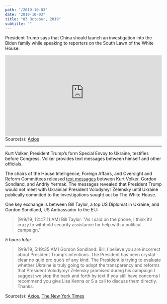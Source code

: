 ```yaml
---
path: "/2019-10-03"
date: "2019-10-03"
title: "03 October, 2019"
subtitle: ""
---
```


President Trump says that China should launch an investigation into the Biden family while speaking to reporters on the South Lawn of the White House.

<iframe width="100%" height="260px" src="https://www.youtube-nocookie.com/embed/h1Q67tAUiMg" frameborder="0" allow="accelerometer; autoplay; encrypted-media; gyroscope; picture-in-picture" allowfullscreen></iframe>

<span class="sources">
Source(s): <a href="https://www.axios.com/trump-china-investigate-joe-biden-f7d034bf-91ea-4ede-a879-6b86c36e719a.html" target="_blank" rel="noopener noreferrer">Axios</a>
</span>

---

Kurt Volker, President Trump’s form Special Envoy to Ukraine, testifies before Congress. Volker provides text messages between himself and other officials.

The chairs of the House Intelligence, Foreign Affairs, and Oversight and Reform Committees released <a href="https://foreignaffairs.house.gov/_cache/files/a/4/a4a91fab-99cd-4eb9-9c6c-ec1c586494b9/621801458E982E9903839ABC7404A917.chairmen-letter-on-state-departmnent-texts-10-03-19.pdf" target="_blank" rel="noopener noreferrer">text messages</a> between Kurt Volker, Gordon Sondland, and Andriy Yermak. The messages revealed that President Trump would not meet with Ukrainian President Volodymyr Zelensky until Ukraine publically commited to the investigations sought out by The White House.

One key exchange is between Bill Taylor, a top US Diplomat in Ukraine, and Gordon Sondland, US Ambassador to the EU:

> [9/9/19, 12:47:11 AM] Bill Taylor: "As I said on the phone, I think it’s crazy to withhold security assistance for help with a political campaign."

_5 hours later_

> [9/9/19, 5:19:35 AM] Gordon Sondland: Bill, I believe you are incorrect about President Trump’s intentions. The President has been crystal clear no quid pro quo’s of any kind. The President is trying to evaluate whether Ukraine is truly going to adopt the transparency and reforms that President Volodymyr Zelensky promised during his campaign I suggest we stop the back and forth by text If you still have concerns I recommend you give Lisa Kenna or S a call to discuss them directly. Thanks.

<span class="sources">
Source(s): <a href="https://www.axios.com/kurt-volker-text-messages-ukraine-trump-house-democrats-5fd4d718-378f-4c0f-8d2a-b2560bd2d6d3.html" target="_blank" rel="noopener noreferrer">Axios</a>, <a href="https://www.nytimes.com/2019/10/03/us/politics/trump-ukraine.html" target="_blank" rel="noopener noreferrer">The New York Times</a>
</span>
